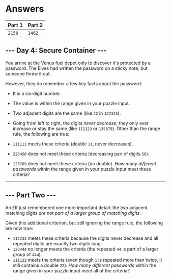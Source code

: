 # Answers
|Part 1| Part 2|
|----|----|
|`2150`|`1462`|

## --- Day 4: Secure Container ---
You arrive at the Venus fuel depot only to discover it's protected by a password. The Elves had written the password on a sticky note, but someone threw it out.

However, they do remember a few key facts about the password:

-    It is a six-digit number.
-    The value is within the range given in your puzzle input.
-    Two adjacent digits are the same (like `22` in `1`_`22`_`345`).
-    Going from left to right, the digits _never decrease_; they only ever increase or stay the same (like `111123` or `135679`).
Other than the range rule, the following are true:

-    `111111` meets these criteria (double `11`, never decreases).
-    `2234`_`50`_ does not meet these criteria (decreasing pair of digits `50`).
-    `123789` does not meet these criteria (no double).
_How many different passwords_ within the range given in your puzzle input meet these criteria?

-----------------------

## --- Part Two ---
An Elf just remembered one more important detail: the two adjacent matching digits _are not part of a larger group of matching digits_.

Given this additional criterion, but still ignoring the range rule, the following are now true:

-    `112233` meets these criteria because the digits never decrease and all repeated digits are exactly two digits long.
-    `123`_`444`_ no longer meets the criteria (the repeated `44` is part of a larger group of `444`).
-    `111122` meets the criteria (even though `1` is repeated more than twice, it still contains a double `22`).
_How many different passwords_ within the range given in your puzzle input meet all of the criteria?